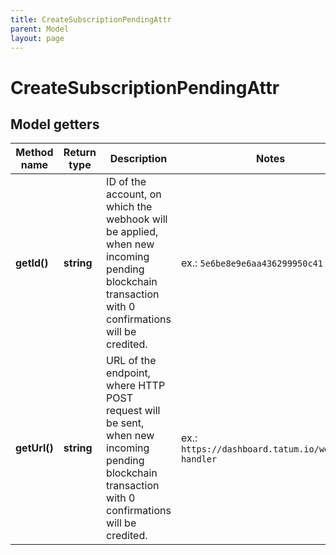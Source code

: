 ```yaml
---
title: CreateSubscriptionPendingAttr
parent: Model
layout: page
---
```


# CreateSubscriptionPendingAttr

## Model getters

Method name | Return type | Description | Notes
------------ | ------------- | ------------- | -------------
**getId()** | **string** | ID of the account, on which the webhook will be applied, when new incoming pending blockchain transaction with 0 confirmations will be credited. | ex.: `5e6be8e9e6aa436299950c41`
**getUrl()** | **string** | URL of the endpoint, where HTTP POST request will be sent, when new incoming pending blockchain transaction with 0 confirmations will be credited. | ex.: `https://dashboard.tatum.io/webhook-handler`

